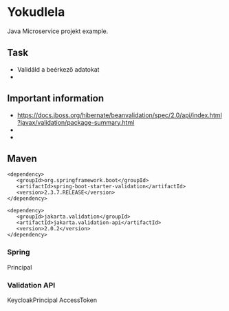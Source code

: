 # Yokudlela
Java Microservice projekt example.

## Task
- Validáld a beérkező adatokat
- 

## Important information
- https://docs.jboss.org/hibernate/beanvalidation/spec/2.0/api/index.html?javax/validation/package-summary.html
- 
- 
## Maven
```
<dependency>
   <groupId>org.springframework.boot</groupId>
   <artifactId>spring-boot-starter-validation</artifactId>
   <version>2.3.7.RELEASE</version>
</dependency>
               
<dependency>
   <groupId>jakarta.validation</groupId>
   <artifactId>jakarta.validation-api</artifactId>
   <version>2.0.2</version>
</dependency>
```


### Spring
Principal

### Validation API
KeycloakPrincipal
AccessToken
